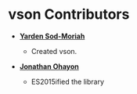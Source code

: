 vson Contributors
===

* **[Yarden Sod-Moriah](http://github.com/yadnsm)**

    * Created vson.

* **[Jonathan Ohayon](http://github.com/rezozo)**

    * ES2015ified the library
